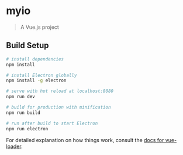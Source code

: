 # myio

> A Vue.js project

## Build Setup

``` bash
# install dependencies
npm install

# install Electron globally
npm install -g electron

# serve with hot reload at localhost:8080
npm run dev

# build for production with minification
npm run build

# run after build to start Electron 
npm run electron 
```

For detailed explanation on how things work, consult the [docs for vue-loader](http://vuejs.github.io/vue-loader).
